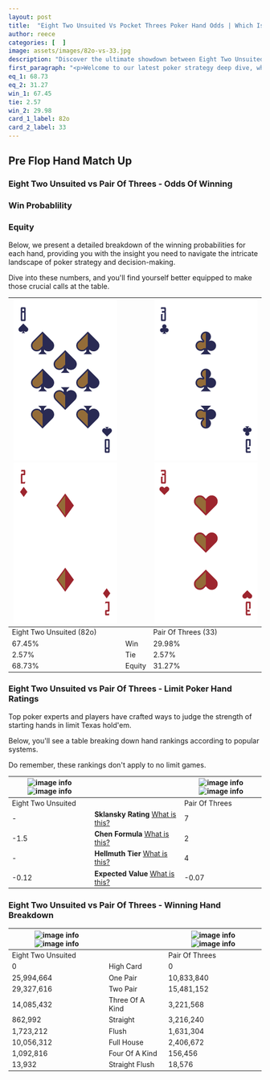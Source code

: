 ```yaml
---
layout: post
title:  "Eight Two Unsuited Vs Pocket Threes Poker Hand Odds | Which Is The Better Hand In Poker? A Complete Guide"
author: reece
categories: [  ]
image: assets/images/82o-vs-33.jpg
description: "Discover the ultimate showdown between Eight Two Unsuited and Pair Of Threes in poker! Uncover the odds, strategies, and scenarios where one hand triumphs over the other. Get ready to up your poker game with this thrilling analysis."
first_paragraph: "<p>Welcome to our latest poker strategy deep dive, where we're pitting two distinct hands against each other in a high-stakes showdown: Eight Two Unsuited vs Pair Of Threes.</p><p>In the dynamic world of poker, every decision counts, and knowing which hand holds the upper hand is key to your success at the table.</p><p>In this article, we'll dissect these two hands, explore the scenarios where one dominates the other, and equip you with the knowledge to make strategic choices that can tip the odds in your favor.</p><p>Get ready to unravel the intriguing dynamics of these poker hands and elevate your game to new heights.</p>"
eq_1: 68.73
eq_2: 31.27
win_1: 67.45
tie: 2.57
win_2: 29.98
card_1_label: 82o
card_2_label: 33
---
```




[comment]: # (sp0)

## Pre Flop Hand Match Up

<div class="table hand-ratings" markdown="1"> 



### Eight Two Unsuited vs Pair Of Threes - Odds Of Winning


  
<div class="row graphs"> 
<div class="col-lg-6">
    <h3>Win Probablility</h3>
    <canvas id="WinChart"></canvas>
</div>
<div class="col-lg-6">
    <h3>Equity</h3>
    <canvas id="EquityChart"></canvas>
</div>
</div>

  Below, we present a detailed breakdown of the winning probabilities for each hand, providing you with the insight you need to navigate the intricate landscape of poker strategy and decision-making. 

Dive into these numbers, and you'll find yourself better equipped to make those crucial calls at the table.


    
| ![image info](assets/images/hand1/8.png) ![image info](assets/images/hand1/2o.png) |  | ![image info](assets/images/hand2/3.png) ![image info](assets/images/hand2/3o.png) |
| -------- | -------- | -------- |
| Eight Two Unsuited (82o) |  | Pair Of Threes (33) |
| 67.45% | Win | 29.98% |
| 2.57% | Tie | 2.57% |
| 68.73% | Equity | 31.27% |




[comment]: # (sp1)



### Eight Two Unsuited vs Pair Of Threes - Limit Poker Hand Ratings

Top poker experts and players have crafted ways to judge the strength of starting hands in limit Texas hold'em. 

Below, you'll see a table breaking down hand rankings according to popular systems. 

Do remember, these rankings don't apply to no limit games.


    
| ![image info](https://www.riverpairs.com/assets/images/hand1/8.png) ![image info](https://www.riverpairs.com/assets/images/hand1/2o.png) |  | ![image info](https://www.riverpairs.com/assets/images/hand2/3.png) ![image info](https://www.riverpairs.com/assets/images/hand2/3o.png) |
| -------- | -------- | -------- |
| Eight Two Unsuited |  | Pair Of Threes |
| - | **Sklansky Rating** [What is this?](/sklansky-rating-explained) | 7 |
| -1.5 | **Chen Formula** [What is this?](/chen-formula-explained) | 2 |
| - | **Hellmuth Tier** [What is this?](/Hellmuth-tier-explained) | 4 |
| -0.12 | **Expected Value** [What is this?](/expected-value-explained) | -0.07 |




[comment]: # (sp2)



### Eight Two Unsuited vs Pair Of Threes - Winning Hand Breakdown


    
| ![image info](https://www.riverpairs.com/assets/images/hand1/8.png) ![image info](https://www.riverpairs.com/assets/images/hand1/2o.png) |  | ![image info](https://www.riverpairs.com/assets/images/hand2/3.png) ![image info](https://www.riverpairs.com/assets/images/hand2/3o.png) |
| -------- | -------- | -------- |
| Eight Two Unsuited |  | Pair Of Threes |
| 0 | High Card | 0 |
| 25,994,664 | One Pair | 10,833,840 |
| 29,327,616 | Two Pair | 15,481,152 |
| 14,085,432 | Three Of A Kind | 3,221,568 |
| 862,992 | Straight | 3,216,240 |
| 1,723,212 | Flush | 1,631,304 |
| 10,056,312 | Full House | 2,406,672 |
| 1,092,816 | Four Of A Kind | 156,456 |
| 13,932 | Straight Flush | 18,576 |




[comment]: # (sp3)



</div>

[comment]: # (sp4)



[comment]: # (sp5)


